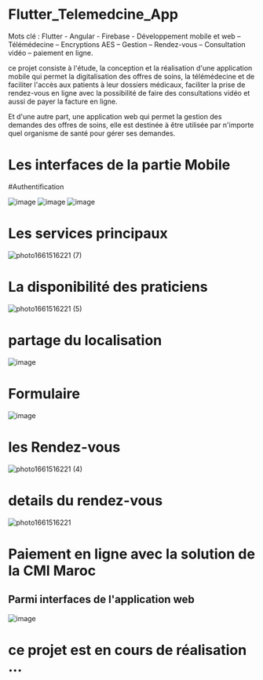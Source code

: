 # Flutter_Telemedcine_App


Mots clé :  Flutter - Angular - Firebase - Développement mobile et web – Télémédecine – Encryptions AES – Gestion – Rendez-vous – Consultation vidéo – paiement en ligne.


 ce projet consiste à l'étude, la conception et la réalisation d'une application mobile qui permet la digitalisation des offres de soins, la télémédecine et de faciliter l'accès aux patients à leur dossiers médicaux, faciliter la prise de rendez-vous en ligne avec la possibilité de faire des consultations vidéo et aussi de payer la facture en ligne. 
 
 
 Et d'une autre part, une application web qui permet la gestion des demandes des offres de soins, elle est destinée à être utilisée par n'importe quel organisme de santé pour gérer ses demandes.


# Les interfaces de la partie Mobile


#Authentification

![image](https://user-images.githubusercontent.com/64175026/186900702-9c20cf05-56e3-4722-9d55-4bc57149e40c.png)
![image](https://user-images.githubusercontent.com/64175026/186900719-0fdb6dbc-a836-4076-8faa-8854fb50284a.png)
![image](https://user-images.githubusercontent.com/64175026/186900730-3fe3a734-3909-4a44-9219-dbf6379141d0.png)


# Les services principaux


![photo1661516221 (7)](https://user-images.githubusercontent.com/64175026/186902187-9ca83d3b-dce2-464d-aef7-8560d8a42119.jpeg)


# La disponibilité des praticiens


![photo1661516221 (5)](https://user-images.githubusercontent.com/64175026/186902247-d31dac66-e3fd-4a3a-a3e0-85f59743c339.jpeg)


# partage du localisation

![image](https://user-images.githubusercontent.com/64175026/186900797-39bb3e58-3c23-4302-a51d-6bb6f184740e.png)


# Formulaire


![image](https://user-images.githubusercontent.com/64175026/186901016-999e9e46-cff7-42da-b84b-76bb79d387d0.png)


# les Rendez-vous

![photo1661516221 (4)](https://user-images.githubusercontent.com/64175026/186902323-1ed8e489-e9ae-40b6-b099-d45784c47334.jpeg)


# details du rendez-vous

![photo1661516221](https://user-images.githubusercontent.com/64175026/186902421-d204579e-1183-4c63-b6ce-d351353b74e9.jpeg)


# Paiement en ligne avec la solution de la CMI Maroc



## Parmi interfaces de l'application web


![image](https://user-images.githubusercontent.com/64175026/186903504-34c18a6d-6e77-47fe-b572-19095234c131.png)



# ce projet est en cours de réalisation ...


